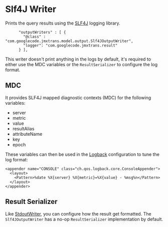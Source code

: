 # Slf4J Writer

Prints the query results using the [SLF4J](https://www.slf4j.org/) logging library.
```
      "outputWriters" : [ {
        "@class" : "com.googlecode.jmxtrans.model.output.Slf4JOutputWriter",
        "logger": "com.googlecode.jmxtrans.result"
      } ],
```
This writer doesn't print anything in the logs by default, it's required to either use the MDC variables or the `ResultSerializer` to configure the log format.

## MDC

It provides SLF4J mapped diagnostic contexts (MDC) for the following variables:
* server
* metric
* value
* resultAlias
* attributeName
* key
* epoch

These variables can then be used in the [Logback](https://logback.qos.ch/manual/layouts.html#ClassicPatternLayout) configuration to tune the log format:
```
<appender name="CONSOLE" class="ch.qos.logback.core.ConsoleAppender"> 
  <layout>
    <Pattern>%date %X{server} %X{metric}=%X{value} - %msg%n</Pattern>
  </layout> 
</appender>
```

## Result Serializer

Like [StdoutWriter](StdoutWriter#result-serializers), you can configure how the result get formatted.
The `Slf4JOutputWriter` has a no-op `ResultSerializer` implementation by default.
